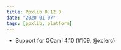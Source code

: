 ```yaml
---
title: Ppxlib 0.12.0
date: "2020-01-07"
tags: [ppxlib, platform]
---
```


- Support for OCaml 4.10 (#109, @xclerc)
